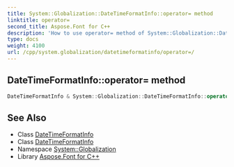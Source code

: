 ```yaml
---
title: System::Globalization::DateTimeFormatInfo::operator= method
linktitle: operator=
second_title: Aspose.Font for C++
description: 'How to use operator= method of System::Globalization::DateTimeFormatInfo class in C++.'
type: docs
weight: 4100
url: /cpp/system.globalization/datetimeformatinfo/operator=/
---
```

## DateTimeFormatInfo::operator= method




```cpp
DateTimeFormatInfo & System::Globalization::DateTimeFormatInfo::operator=(const DateTimeFormatInfo &)=delete
```

## See Also

* Class [DateTimeFormatInfo](../)
* Class [DateTimeFormatInfo](../)
* Namespace [System::Globalization](../../)
* Library [Aspose.Font for C++](../../../)
